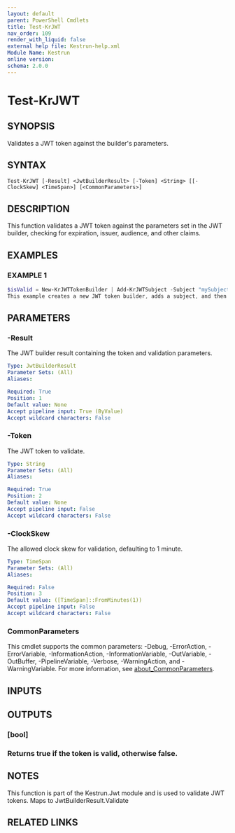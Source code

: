 ```yaml
---
layout: default
parent: PowerShell Cmdlets
title: Test-KrJWT
nav_order: 109
render_with_liquid: false
external help file: Kestrun-help.xml
Module Name: Kestrun
online version:
schema: 2.0.0
---
```


# Test-KrJWT

## SYNOPSIS
Validates a JWT token against the builder's parameters.

## SYNTAX

```
Test-KrJWT [-Result] <JwtBuilderResult> [-Token] <String> [[-ClockSkew] <TimeSpan>] [<CommonParameters>]
```

## DESCRIPTION
This function validates a JWT token against the parameters set in the JWT builder, checking for expiration, issuer, audience, and other claims.

## EXAMPLES

### EXAMPLE 1
```powershell
$isValid = New-KrJWTTokenBuilder | Add-KrJWTSubject -Subject "mySubject" | Build-KrJWT | Test-KrJWT -Token $token
This example creates a new JWT token builder, adds a subject, and then tests the validity of the JWT token.
```

## PARAMETERS

### -Result
The JWT builder result containing the token and validation parameters.

```yaml
Type: JwtBuilderResult
Parameter Sets: (All)
Aliases:

Required: True
Position: 1
Default value: None
Accept pipeline input: True (ByValue)
Accept wildcard characters: False
```

### -Token
The JWT token to validate.

```yaml
Type: String
Parameter Sets: (All)
Aliases:

Required: True
Position: 2
Default value: None
Accept pipeline input: False
Accept wildcard characters: False
```

### -ClockSkew
The allowed clock skew for validation, defaulting to 1 minute.

```yaml
Type: TimeSpan
Parameter Sets: (All)
Aliases:

Required: False
Position: 3
Default value: ([TimeSpan]::FromMinutes(1))
Accept pipeline input: False
Accept wildcard characters: False
```

### CommonParameters
This cmdlet supports the common parameters: -Debug, -ErrorAction, -ErrorVariable, -InformationAction, -InformationVariable, -OutVariable, -OutBuffer, -PipelineVariable, -Verbose, -WarningAction, and -WarningVariable. For more information, see [about_CommonParameters](http://go.microsoft.com/fwlink/?LinkID=113216).

## INPUTS

## OUTPUTS

### [bool]
### Returns true if the token is valid, otherwise false.
## NOTES
This function is part of the Kestrun.Jwt module and is used to validate JWT tokens.
Maps to JwtBuilderResult.Validate

## RELATED LINKS
